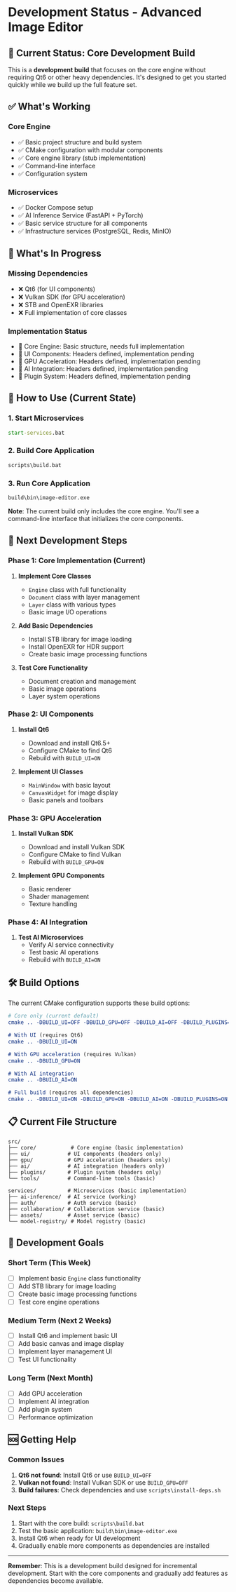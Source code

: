 # Development Status - Advanced Image Editor

## 🚧 **Current Status: Core Development Build**

This is a **development build** that focuses on the core engine without requiring Qt6 or other heavy dependencies. It's designed to get you started quickly while we build up the full feature set.

## ✅ **What's Working**

### Core Engine
- ✅ Basic project structure and build system
- ✅ CMake configuration with modular components
- ✅ Core engine library (stub implementation)
- ✅ Command-line interface
- ✅ Configuration system

### Microservices
- ✅ Docker Compose setup
- ✅ AI Inference Service (FastAPI + PyTorch)
- ✅ Basic service structure for all components
- ✅ Infrastructure services (PostgreSQL, Redis, MinIO)

## 🚧 **What's In Progress**

### Missing Dependencies
- ❌ Qt6 (for UI components)
- ❌ Vulkan SDK (for GPU acceleration)
- ❌ STB and OpenEXR libraries
- ❌ Full implementation of core classes

### Implementation Status
- 🔄 Core Engine: Basic structure, needs full implementation
- 🔄 UI Components: Headers defined, implementation pending
- 🔄 GPU Acceleration: Headers defined, implementation pending
- 🔄 AI Integration: Headers defined, implementation pending
- 🔄 Plugin System: Headers defined, implementation pending

## 🚀 **How to Use (Current State)**

### 1. Start Microservices
```cmd
start-services.bat
```

### 2. Build Core Application
```cmd
scripts\build.bat
```

### 3. Run Core Application
```cmd
build\bin\image-editor.exe
```

**Note**: The current build only includes the core engine. You'll see a command-line interface that initializes the core components.

## 🔧 **Next Development Steps**

### Phase 1: Core Implementation (Current)
1. **Implement Core Classes**
   - `Engine` class with full functionality
   - `Document` class with layer management
   - `Layer` class with various types
   - Basic image I/O operations

2. **Add Basic Dependencies**
   - Install STB library for image loading
   - Install OpenEXR for HDR support
   - Create basic image processing functions

3. **Test Core Functionality**
   - Document creation and management
   - Basic image operations
   - Layer system operations

### Phase 2: UI Components
1. **Install Qt6**
   - Download and install Qt6.5+
   - Configure CMake to find Qt6
   - Rebuild with `BUILD_UI=ON`

2. **Implement UI Classes**
   - `MainWindow` with basic layout
   - `CanvasWidget` for image display
   - Basic panels and toolbars

### Phase 3: GPU Acceleration
1. **Install Vulkan SDK**
   - Download and install Vulkan SDK
   - Configure CMake to find Vulkan
   - Rebuild with `BUILD_GPU=ON`

2. **Implement GPU Components**
   - Basic renderer
   - Shader management
   - Texture handling

### Phase 4: AI Integration
1. **Test AI Microservices**
   - Verify AI service connectivity
   - Test basic AI operations
   - Rebuild with `BUILD_AI=ON`

## 🛠️ **Build Options**

The current CMake configuration supports these build options:

```cmake
# Core only (current default)
cmake .. -DBUILD_UI=OFF -DBUILD_GPU=OFF -DBUILD_AI=OFF -DBUILD_PLUGINS=OFF

# With UI (requires Qt6)
cmake .. -DBUILD_UI=ON

# With GPU acceleration (requires Vulkan)
cmake .. -DBUILD_GPU=ON

# With AI integration
cmake .. -DBUILD_AI=ON

# Full build (requires all dependencies)
cmake .. -DBUILD_UI=ON -DBUILD_GPU=ON -DBUILD_AI=ON -DBUILD_PLUGINS=ON
```

## 📋 **Current File Structure**

```
src/
├── core/           # Core engine (basic implementation)
├── ui/            # UI components (headers only)
├── gpu/           # GPU acceleration (headers only)
├── ai/            # AI integration (headers only)
├── plugins/       # Plugin system (headers only)
└── tools/         # Command-line tools (basic)

services/          # Microservices (basic implementation)
├── ai-inference/  # AI service (working)
├── auth/          # Auth service (basic)
├── collaboration/ # Collaboration service (basic)
├── assets/        # Asset service (basic)
└── model-registry/ # Model registry (basic)
```

## 🎯 **Development Goals**

### Short Term (This Week)
- [ ] Implement basic `Engine` class functionality
- [ ] Add STB library for image loading
- [ ] Create basic image processing functions
- [ ] Test core engine operations

### Medium Term (Next 2 Weeks)
- [ ] Install Qt6 and implement basic UI
- [ ] Add basic canvas and image display
- [ ] Implement layer management UI
- [ ] Test UI functionality

### Long Term (Next Month)
- [ ] Add GPU acceleration
- [ ] Implement AI integration
- [ ] Add plugin system
- [ ] Performance optimization

## 🆘 **Getting Help**

### Common Issues
1. **Qt6 not found**: Install Qt6 or use `BUILD_UI=OFF`
2. **Vulkan not found**: Install Vulkan SDK or use `BUILD_GPU=OFF`
3. **Build failures**: Check dependencies and use `scripts\install-deps.sh`

### Next Steps
1. Start with the core build: `scripts\build.bat`
2. Test the basic application: `build\bin\image-editor.exe`
3. Install Qt6 when ready for UI development
4. Gradually enable more components as dependencies are installed

---

**Remember**: This is a development build designed for incremental development. Start with the core components and gradually add features as dependencies become available.
